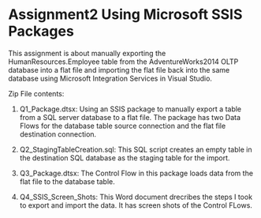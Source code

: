 # Assignment2 Using Microsoft SSIS Packages
This assignment is about manually exporting the HumanResources.Employee table from the AdventureWorks2014 OLTP database into a flat file and importing the flat file back into the same database using Microsoft Integration Services in Visual Studio.


Zip File contents:

1. Q1_Package.dtsx:
      Using an SSIS package to manually export a table from a SQL server database to a flat file.
      The package has two Data Flows for the database table source connection and the flat file destination connection.

2. Q2_StagingTableCreation.sql:
      This SQL script creates an empty table in the destination SQL database as the staging table for the import.

3. Q3_Package.dtsx:
      The Control Flow in this package loads data from the flat file to the database table.

4. Q4_SSIS_Screen_Shots:
      This Word document drecribes the steps I took to export and import the data. It has screen shots of the Control FLows.

